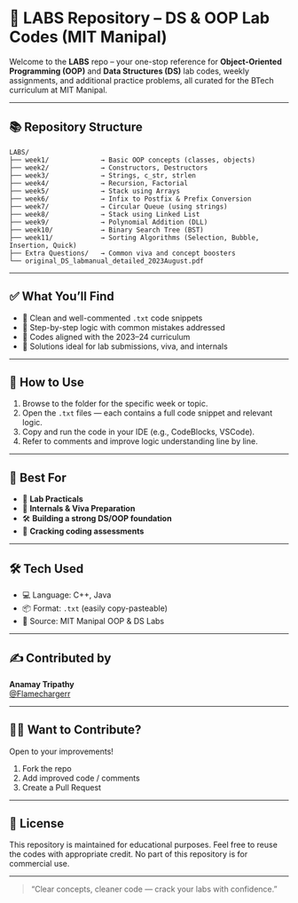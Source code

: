 # 🧪 LABS Repository – DS & OOP Lab Codes (MIT Manipal)

Welcome to the **LABS** repo – your one-stop reference for **Object-Oriented Programming (OOP)** and **Data Structures (DS)** lab codes, weekly assignments, and additional practice problems, all curated for the BTech curriculum at MIT Manipal.

---

## 📚 Repository Structure

```plaintext
LABS/
├── week1/             → Basic OOP concepts (classes, objects)
├── week2/             → Constructors, Destructors
├── week3/             → Strings, c_str, strlen
├── week4/             → Recursion, Factorial
├── week5/             → Stack using Arrays
├── week6/             → Infix to Postfix & Prefix Conversion
├── week7/             → Circular Queue (using strings)
├── week8/             → Stack using Linked List
├── week9/             → Polynomial Addition (DLL)
├── week10/            → Binary Search Tree (BST)
├── week11/            → Sorting Algorithms (Selection, Bubble, Insertion, Quick)
├── Extra Questions/   → Common viva and concept boosters
└── original_DS_labmanual_detailed_2023August.pdf
```

---

## ✅ What You’ll Find

- 🔹 Clean and well-commented `.txt` code snippets
- 🔹 Step-by-step logic with common mistakes addressed
- 🔹 Codes aligned with the 2023–24 curriculum
- 🔹 Solutions ideal for lab submissions, viva, and internals

---

## 📌 How to Use

1. Browse to the folder for the specific week or topic.
2. Open the `.txt` files — each contains a full code snippet and relevant logic.
3. Copy and run the code in your IDE (e.g., CodeBlocks, VSCode).
4. Refer to comments and improve logic understanding line by line.

---

## 🎯 Best For

- 📘 **Lab Practicals**
- 🤯 **Internals & Viva Preparation**
- 🛠️ **Building a strong DS/OOP foundation**
- 🚀 **Cracking coding assessments**

---

## 🛠 Tech Used

- 💻 Language: C++, Java
- 📦 Format: `.txt` (easily copy-pasteable)
- 📎 Source: MIT Manipal OOP & DS Labs

---

## ✍️ Contributed by

**Anamay Tripathy**  
[@Flamechargerr](https://github.com/Flamechargerr)

---

## 🙋‍♂️ Want to Contribute?

Open to your improvements!

1. Fork the repo
2. Add improved code / comments
3. Create a Pull Request

---

## 📄 License

This repository is maintained for educational purposes. Feel free to reuse the codes with appropriate credit. No part of this repository is for commercial use.

---

> “Clear concepts, cleaner code — crack your labs with confidence.”
